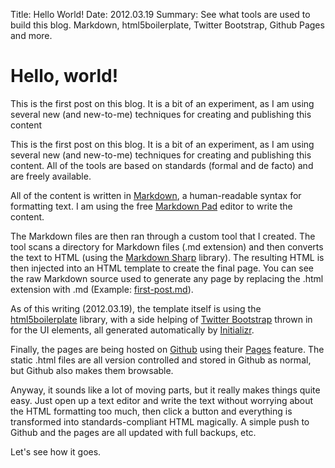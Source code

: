 Title: Hello World!
Date: 2012.03.19
Summary: See what tools are used to build this blog. Markdown, html5boilerplate, Twitter Bootstrap, Github Pages and more.

<!-- Main hero unit for a primary marketing message or call to action -->
<div class="hero-unit">
<h1>Hello, world!</h1>
<p>This is the first post on this blog. It is a bit of an experiment, as I am using several new (and new-to-me) techniques for creating and publishing this content</p>
<!--<p><a class="btn btn-primary btn-large">Learn more &raquo;</a></p>-->
</div>

This is the first post on this blog. It is a bit of an experiment, as I am using several new (and new-to-me) techniques for creating and publishing this content. All of the tools are based on standards (formal and de facto) and are freely available.

All of the content is written in [Markdown][], a human-readable syntax for formatting text. I am using the free [Markdown Pad][] editor to write the content.

The Markdown files are then ran through a custom tool that I created. The tool scans a directory for Markdown files (.md extension) and then converts the text to HTML (using the [Markdown Sharp][] library). The resulting HTML is then injected into an HTML template to create the final page. You can see the raw Markdown source used to generate any page by replacing the .html extension with .md (Example: [first-post.md][Example]).

As of this writing (2012.03.19), the template itself is using the [html5boilerplate][] library, with a side helping of [Twitter Bootstrap][] thrown in for the UI elements, all generated automatically by [Initializr][].

Finally, the pages are being hosted on [Github][] using their [Pages][Github Pages] feature. The static .html files are all version controlled and stored in Github as normal, but Github also makes them browsable.

Anyway, it sounds like a lot of moving parts, but it really makes things quite easy. Just open up a text editor and write the text without worrying about the HTML formatting too much, then click a button and everything is transformed into standards-compliant HTML magically. A simple push to Github and the pages are all updated with full backups, etc.

Let's see how it goes.

[Markdown]: http://daringfireball.net/projects/markdown/
[Markdown Pad]: http://markdownpad.com/
[Markdown Sharp]: http://code.google.com/p/markdownsharp/
[Example]: /_posts/first-post.md
[html5boilerplate]: http://html5boilerplate.com/
[Twitter Bootstrap]: http://twitter.github.com/bootstrap/
[Initializr]: http://www.initializr.com/
[Github]: https://github.com/
[Github Pages]: http://pages.github.com/
